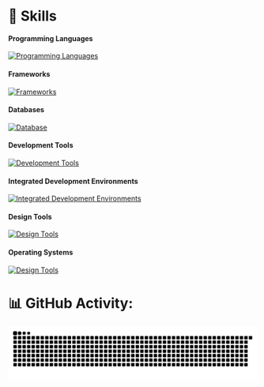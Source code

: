 
# 🚀 Skills 
#### Programming Languages
[![Programming Languages](https://skillicons.dev/icons?i=java,c,cpp,javascript,typescript,cs)](https://skillicons.dev)

#### Frameworks
[![Frameworks](https://skillicons.dev/icons?i=angular,spring,nodejs)](https://skillicons.dev)

#### Databases
[![Database](https://skillicons.dev/icons?i=mysql,sqlite,mongodb)](https://skillicons.dev)

#### Development Tools
[![Development Tools](https://skillicons.dev/icons?i=git,github,gradle,npm)](https://skillicons.dev)

#### Integrated Development Environments
[![Integrated Development Environments](https://skillicons.dev/icons?i=androidstudio,idea,vscode)](https://skillicons.dev)

#### Design Tools
[![Design Tools](https://skillicons.dev/icons?i=figma)](https://skillicons.dev)

#### Operating Systems
[![Design Tools](https://skillicons.dev/icons?i=linux,windows)](https://skillicons.dev)

# 📊 GitHub Activity:
<picture>
  <source media="(prefers-color-scheme: dark)" srcset="assets/github-snake-dark.svg" />
  <source media="(prefers-color-scheme: light)" srcset="assets/github-snake-light.svg" />
  <img alt="github-snake" src="assets/github-snake-dark.svg" />
</picture>

